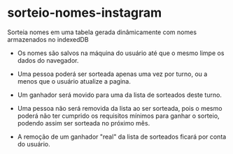 # sorteio-nomes-instagram
Sorteia nomes em uma tabela gerada dinâmicamente com nomes armazenados no indexedDB

- Os nomes são salvos na máquina do usuário até que o mesmo limpe os dados do navegador.

- Uma pessoa poderá ser sorteada apenas uma vez por turno, ou a menos que o usuário atualize a pagina.

- Um ganhador será movido para uma da lista de sorteados deste turno.

- Uma pessoa não será removida da lista ao ser sorteada, pois o mesmo poderá não ter cumprido os requisitos mínimos para ganhar o sorteio, podendo assim ser sorteada no próximo mês.

- A remoção de um ganhador "real" da lista de sorteados ficará por conta do usuário.
